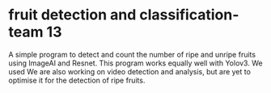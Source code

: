 # fruit detection and classification-team 13

A simple program to detect and count the number of ripe and unripe fruits using ImageAI and Resnet. This program works equally well with Yolov3. We used We are also working on video detection and analysis, but are yet to optimise it for the detection of ripe fruits.

